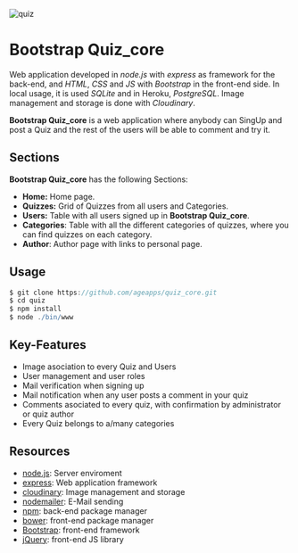 ![quiz](https://cloud.githubusercontent.com/assets/16039428/15950593/9ce1af88-2eb0-11e6-9b0e-28d54b95567a.png)

# Bootstrap Quiz_core

Web application developed in *node.js* with *express* as framework for the back-end, and *HTML*, *CSS* and *JS* with *Bootstrap* in the front-end side. In local usage, it is used *SQLite* and in Heroku, *PostgreSQL*. Image management and storage is done with *Cloudinary*.

**Bootstrap Quiz_core** is a web application where anybody can SingUp and post a Quiz and the rest of the users will be able to comment and try it.

## Sections

**Bootstrap Quiz_core** has the following Sections:

  - **Home:** Home page.
  - **Quizzes:** Grid of Quizzes from all users and Categories.
  - **Users:** Table with all users signed up in **Bootstrap Quiz_core**.
  - **Categories**: Table with all the different categories of quizzes, where you can find quizzes on each category.
  - **Author**: Author page with links to personal page.

## Usage

```groovy
$ git clone https://github.com/ageapps/quiz_core.git
$ cd quiz
$ npm install
$ node ./bin/www
```

## Key-Features

  - Image asociation to every Quiz and Users
  - User management and user roles
  - Mail verification when signing up
  - Mail notification when any user posts a comment in your quiz
  - Comments asociated to every quiz, with confirmation by administrator or quiz author
  - Every Quiz belongs to a/many categories

## Resources

+ [node.js]: Server enviroment
+ [express]: Web application framework
+ [cloudinary]: Image management and storage
+ [nodemailer]: E-Mail sending
+ [npm]: back-end package manager
+ [bower]: front-end package manager
+ [Bootstrap]: front-end framework
+ [jQuery]: front-end JS library



[node.js]:http://nodejs.org
[jQuery]:http://jquery.com
[nodemailer]:http://www.nodemailer.com/
[cloudinary]:https://cloudinary.com/
[express]:http://expressjs.com
[bower]:http://bower.io
[Bootstrap]:http://getbootstrap.com
[npm]:https://www.npmjs.com
